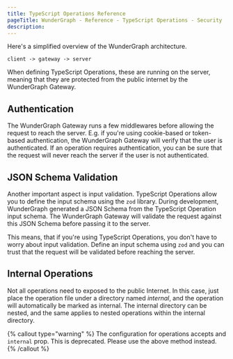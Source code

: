 ```yaml
---
title: TypeScript Operations Reference
pageTitle: WunderGraph - Reference - TypeScript Operations - Security
description:
---
```


Here's a simplified overview of the WunderGraph architecture.

```
client -> gateway -> server
```

When defining TypeScript Operations, these are running on the server,
meaning that they are protected from the public internet by the WunderGraph Gateway.

## Authentication

The WunderGraph Gateway runs a few middlewares before allowing the request to reach the server.
E.g. if you're using cookie-based or token-based authentication,
the WunderGraph Gateway will verify that the user is authenticated.
If an operation requires authentication, you can be sure that the request will never reach the server if the user is not authenticated.

## JSON Schema Validation

Another important aspect is input validation.
TypeScript Operations allow you to define the input schema using the `zod` library.
During development, WunderGraph generated a JSON Schema from the TypeScript Operation input schema.
The WunderGraph Gateway will validate the request against this JSON Schema before passing it to the server.

This means, that if you're using TypeScript Operations, you don't have to worry about input validation.
Define an input schema using `zod` and you can trust that the request will be validated before reaching the server.

## Internal Operations

Not all operations need to exposed to the public Internet. In this case, just place the operation file under a directory named _internal_, and the operation will automatically be marked as internal.
The internal directory can be nested, and the same applies to nested operations within the internal directory.

{% callout type="warning" %}
The configuration for operations accepts and `internal` prop. This is deprecated. Please use the above method instead.
{% /callout %}
